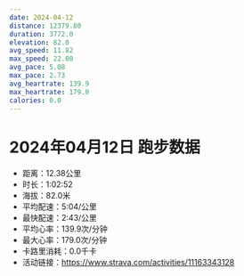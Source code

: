 ```yaml
---
date: 2024-04-12
distance: 12379.80
duration: 3772.0
elevation: 82.0
avg_speed: 11.82
max_speed: 22.00
avg_pace: 5.08
max_pace: 2.73
avg_heartrate: 139.9
max_heartrate: 179.0
calories: 0.0
---
```


# 2024年04月12日 跑步数据

- 距离：12.38公里
- 时长：1:02:52
- 海拔：82.0米
- 平均配速：5:04/公里
- 最快配速：2:43/公里
- 平均心率：139.9次/分钟
- 最大心率：179.0次/分钟
- 卡路里消耗：0.0千卡
- 活动链接：https://www.strava.com/activities/11163343128
